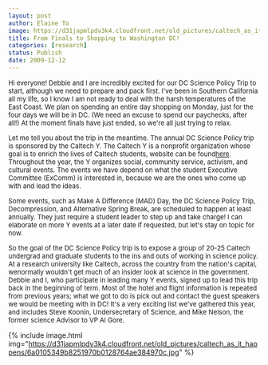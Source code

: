 ```yaml
---
layout: post
author: Elaine To
image: https://d31japmlpdv3k4.cloudfront.net/old_pictures/caltech_as_it_happens/6a0105349b8251970b0128764ae13b970c.jpg
title: From Finals to Shopping to Washington DC!
categories: [research]
status: Publish
date: 2009-12-12
---
```



<span style="font-size: 13px; ">Hi everyone! Debbie and I are incredibly excited for our DC Science Policy Trip to start, although we need to prepare and pack first. I've been in Southern California all my life, so I know I am not ready to deal with the harsh temperatures of the East Coast. We plan on spending an entire day shopping on Monday, just for the four days we will be in DC. (We need an excuse to spend our paychecks, after all!) At the moment finals have just ended, so we're all just trying to relax.

<p style="font-size: 11px; "><span style="font-size: 13px; "><span style="font-size: 13px; "><span style="font-size: 13px; "><span style="font-size: 13px; ">Let me tell you about the trip in the meantime. The annual DC Science Policy trip is sponsored by the Caltech Y. The Caltech Y is a nonprofit organization whose goal is to enrich the lives of Caltech students, website can be found<a href="https://www.caltechy.org"><span style="font-size: 13px; "><span style="font-size: 12px; "><span style="font-size: 13px; "><span style="font-size: 13px; ">here</a><span style="font-size: 12px; "><span style="font-size: 13px; "><span style="font-size: 13px; "><span style="font-size: 13px; ">. T<span style="font-size: 13px; "><span style="font-size: 13px; "><span style="font-size: 13px; ">hroughout the year, the Y organizes social, community service, activism, and cultural events. The events we have depend on what the student Executive Committee (ExComm) is interested in, because we are the ones who come up with and lead the ideas.

<span style="font-size: 13px; ">Some events, such as Make A Difference (MAD) Day, the DC Science Policy Trip, Decompression, and Alternative Spring Break, are scheduled to happen at least annually. They just require a student leader to step up and take charge! I can elaborate on more Y events at a later date if requested, but let's stay on topic for now.

<span style="font-size: 13px; ">So the goal of the DC Science Policy trip is to expose a group of 20-25 Caltech undergrad and graduate students to the ins and outs of working in science policy. At a research university like Caltech, across the country from the nation's capital, wenormally wouldn't get much of an insider look at science in the government. Debbie and I, who participate in leading many Y events, signed up to lead this trip back in the beginning of term. Most of the hotel and flight information is repeated from previous years; what we got to do is pick out and contact the guest speakers we would be meeting with in DC! It's a very exciting list we've gathered this year, and includes Steve Koonin, Undersecretary of Science, and Mike Nelson, the former science Advisor to VP Al Gore.

{% include image.html img="https://d31japmlpdv3k4.cloudfront.net/old_pictures/caltech_as_it_happens/6a0105349b8251970b0128764ae384970c.jpg" %}
